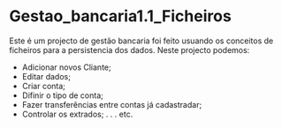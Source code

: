 # Gestao_bancaria1.1_Ficheiros

Este é um projecto de gestão bancaria foi feito usuando os conceitos de ficheiros para a persistencia dos dados.
Neste projecto podemos:
  - Adicionar novos Cliante;
  - Editar dados;
  - Criar conta;
  - Difinir o tipo de conta;
  - Fazer transferências entre contas já cadastradar;
  - Controlar os extrados;
  .
  .
  .
  etc.
  
  
